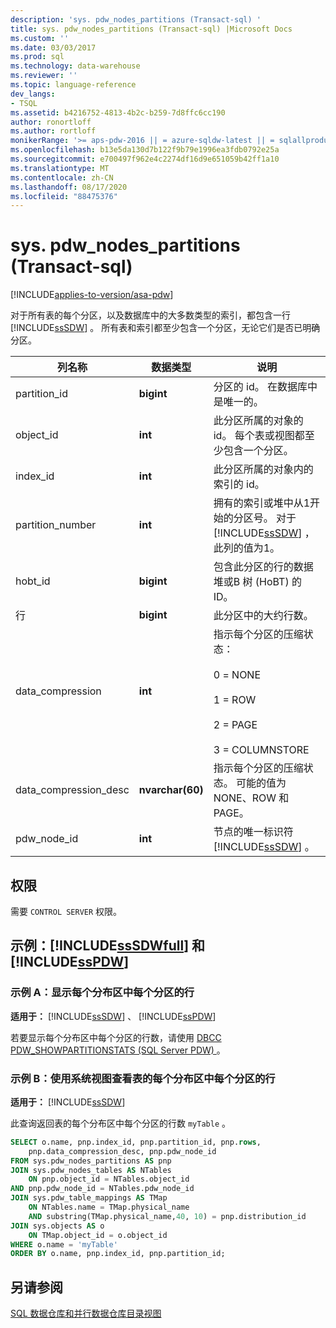 ```yaml
---
description: 'sys. pdw_nodes_partitions (Transact-sql) '
title: sys. pdw_nodes_partitions (Transact-sql) |Microsoft Docs
ms.custom: ''
ms.date: 03/03/2017
ms.prod: sql
ms.technology: data-warehouse
ms.reviewer: ''
ms.topic: language-reference
dev_langs:
- TSQL
ms.assetid: b4216752-4813-4b2c-b259-7d8ffc6cc190
author: ronortloff
ms.author: rortloff
monikerRange: '>= aps-pdw-2016 || = azure-sqldw-latest || = sqlallproducts-allversions'
ms.openlocfilehash: b13e5da130d7b122f9b79e1996ea3fdb0792e25a
ms.sourcegitcommit: e700497f962e4c2274df16d9e651059b42ff1a10
ms.translationtype: MT
ms.contentlocale: zh-CN
ms.lasthandoff: 08/17/2020
ms.locfileid: "88475376"
---
```

# <a name="syspdw_nodes_partitions-transact-sql"></a>sys. pdw_nodes_partitions (Transact-sql) 
[!INCLUDE[applies-to-version/asa-pdw](../../includes/applies-to-version/asa-pdw.md)]

  对于所有表的每个分区，以及数据库中的大多数类型的索引，都包含一行 [!INCLUDE[ssSDW](../../includes/sssdw-md.md)] 。 所有表和索引都至少包含一个分区，无论它们是否已明确分区。  
  
|列名称|数据类型|说明|  
|-----------------|---------------|-----------------|  
|partition_id|**bigint**|分区的 id。 在数据库中是唯一的。|  
|object_id|**int**|此分区所属的对象的 id。 每个表或视图都至少包含一个分区。|  
|index_id|**int**|此分区所属的对象内的索引的 id。|  
|partition_number|**int**|拥有的索引或堆中从1开始的分区号。 对于 [!INCLUDE[ssSDW](../../includes/sssdw-md.md)] ，此列的值为1。|  
|hobt_id|**bigint**|包含此分区的行的数据堆或B 树 (HoBT) 的 ID。|  
|行|**bigint**|此分区中的大约行数。 |  
|data_compression|**int**|指示每个分区的压缩状态：<br /><br /> 0 = NONE<br /><br /> 1 = ROW<br /><br /> 2 = PAGE<br /><br /> 3 = COLUMNSTORE|  
|data_compression_desc|**nvarchar(60)**|指示每个分区的压缩状态。 可能的值为 NONE、ROW 和 PAGE。|  
|pdw_node_id|**int**|节点的唯一标识符 [!INCLUDE[ssSDW](../../includes/sssdw-md.md)] 。|  
  
## <a name="permissions"></a>权限  
 需要 `CONTROL SERVER` 权限。  
  
## <a name="examples-sssdwfull-and-sspdw"></a>示例：[!INCLUDE[ssSDWfull](../../includes/sssdwfull-md.md)] 和 [!INCLUDE[ssPDW](../../includes/sspdw-md.md)]  

### <a name="example-a-display-rows-in-each-partition-within-each-distribution"></a>示例 A：显示每个分布区中每个分区的行 

**适用于：** [!INCLUDE[ssSDW](../../includes/sssdw-md.md)] 、 [!INCLUDE[ssPDW](../../includes/sspdw-md.md)]
 
若要显示每个分布区中每个分区的行数，请使用 [DBCC PDW_SHOWPARTITIONSTATS (SQL Server PDW) ](../../t-sql/database-console-commands/dbcc-pdw-showpartitionstats-transact-sql.md) 。

### <a name="example-b-uses-system-views-to-view-rows-in-each-partition-of-each-distribution-of-a-table"></a>示例 B：使用系统视图查看表的每个分布区中每个分区的行

**适用于：** [!INCLUDE[ssSDW](../../includes/sssdw-md.md)]
 
此查询返回表的每个分布区中每个分区的行数 `myTable` 。  
 
```sql  
SELECT o.name, pnp.index_id, pnp.partition_id, pnp.rows,   
    pnp.data_compression_desc, pnp.pdw_node_id  
FROM sys.pdw_nodes_partitions AS pnp  
JOIN sys.pdw_nodes_tables AS NTables  
    ON pnp.object_id = NTables.object_id  
AND pnp.pdw_node_id = NTables.pdw_node_id  
JOIN sys.pdw_table_mappings AS TMap  
    ON NTables.name = TMap.physical_name 
    AND substring(TMap.physical_name,40, 10) = pnp.distribution_id 
JOIN sys.objects AS o  
    ON TMap.object_id = o.object_id  
WHERE o.name = 'myTable'  
ORDER BY o.name, pnp.index_id, pnp.partition_id;  
```    
  
## <a name="see-also"></a>另请参阅  
 [SQL 数据仓库和并行数据仓库目录视图](../../relational-databases/system-catalog-views/sql-data-warehouse-and-parallel-data-warehouse-catalog-views.md)  
  
  

